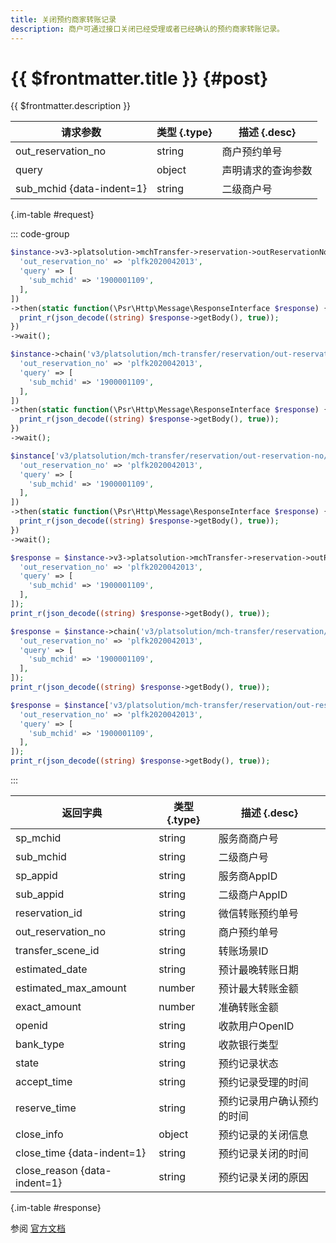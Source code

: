```yaml
---
title: 关闭预约商家转账记录
description: 商户可通过接口关闭已经受理或者已经确认的预约商家转账记录。
---
```


# {{ $frontmatter.title }} {#post}

{{ $frontmatter.description }}

| 请求参数 | 类型 {.type} | 描述 {.desc}
| --- | --- | ---
| out_reservation_no | string | 商户预约单号
| query | object | 声明请求的查询参数
| sub_mchid {data-indent=1} | string | 二级商户号

{.im-table #request}

::: code-group

```php [异步纯链式]
$instance->v3->platsolution->mchTransfer->reservation->outReservationNo->_out_reservation_no_->close->postAsync([
  'out_reservation_no' => 'plfk2020042013',
  'query' => [
    'sub_mchid' => '1900001109',
  ],
])
->then(static function(\Psr\Http\Message\ResponseInterface $response) {
  print_r(json_decode((string) $response->getBody(), true));
})
->wait();
```

```php [异步声明式]
$instance->chain('v3/platsolution/mch-transfer/reservation/out-reservation-no/{out_reservation_no}/close')->postAsync([
  'out_reservation_no' => 'plfk2020042013',
  'query' => [
    'sub_mchid' => '1900001109',
  ],
])
->then(static function(\Psr\Http\Message\ResponseInterface $response) {
  print_r(json_decode((string) $response->getBody(), true));
})
->wait();
```

```php [异步属性式]
$instance['v3/platsolution/mch-transfer/reservation/out-reservation-no/{out_reservation_no}/close']->postAsync([
  'out_reservation_no' => 'plfk2020042013',
  'query' => [
    'sub_mchid' => '1900001109',
  ],
])
->then(static function(\Psr\Http\Message\ResponseInterface $response) {
  print_r(json_decode((string) $response->getBody(), true));
})
->wait();
```

```php [同步纯链式]
$response = $instance->v3->platsolution->mchTransfer->reservation->outReservationNo->_out_reservation_no_->close->post([
  'out_reservation_no' => 'plfk2020042013',
  'query' => [
    'sub_mchid' => '1900001109',
  ],
]);
print_r(json_decode((string) $response->getBody(), true));
```

```php [同步声明式]
$response = $instance->chain('v3/platsolution/mch-transfer/reservation/out-reservation-no/{out_reservation_no}/close')->post([
  'out_reservation_no' => 'plfk2020042013',
  'query' => [
    'sub_mchid' => '1900001109',
  ],
]);
print_r(json_decode((string) $response->getBody(), true));
```

```php [同步属性式]
$response = $instance['v3/platsolution/mch-transfer/reservation/out-reservation-no/{out_reservation_no}/close']->post([
  'out_reservation_no' => 'plfk2020042013',
  'query' => [
    'sub_mchid' => '1900001109',
  ],
]);
print_r(json_decode((string) $response->getBody(), true));
```

:::

| 返回字典 | 类型 {.type} | 描述 {.desc}
| --- | --- | ---
| sp_mchid | string | 服务商商户号
| sub_mchid | string | 二级商户号
| sp_appid | string | 服务商AppID
| sub_appid | string | 二级商户AppID
| reservation_id | string | 微信转账预约单号
| out_reservation_no | string | 商户预约单号
| transfer_scene_id | string | 转账场景ID
| estimated_date | string | 预计最晚转账日期
| estimated_max_amount | number | 预计最大转账金额
| exact_amount | number | 准确转账金额
| openid | string | 收款用户OpenID
| bank_type | string | 收款银行类型
| state | string | 预约记录状态
| accept_time | string | 预约记录受理的时间
| reserve_time | string | 预约记录用户确认预约的时间
| close_info | object | 预约记录的关闭信息
| close_time {data-indent=1} | string | 预约记录关闭的时间
| close_reason {data-indent=1} | string | 预约记录关闭的原因

{.im-table #response}

参阅 [官方文档](https://pay.weixin.qq.com/docs/partner/apis/platsolution-mch-transfer/transfer-reservation/transfer-reservation-close.html)
